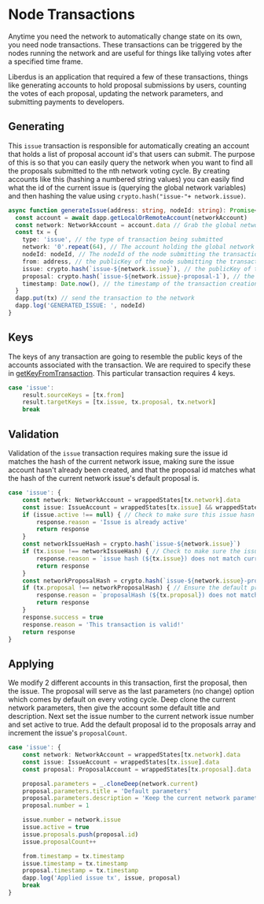 # Node Transactions

Anytime you need the network to automatically change state on its own, you need node transactions. These transactions can be triggered by the nodes running the network and are useful for things like tallying votes after a specified time frame.

Liberdus is an application that required a few of these transactions, things like generating accounts to hold proposal submissions by users, counting the votes of each proposal, updating the network parameters, and submitting payments to developers.

## Generating

This `issue` transaction is responsible for automatically creating an account that holds a list of proposal account id's that users can submit. The purpose of this is so that you can easily query the network when you want to find all the proposals submitted to the nth network voting cycle. By creating accounts like this (hashing a numbered string values) you can easily find what the id of the current issue is (querying the global network variables) and then hashing the value using `crypto.hash("issue-"+ network.issue)`.

```ts
async function generateIssue(address: string, nodeId: string): Promise<void> {
  const account = await dapp.getLocalOrRemoteAccount(networkAccount)
  const network: NetworkAccount = account.data // Grab the global network variables
  const tx = {
    type: 'issue', // the type of transaction being submitted
    network: '0'.repeat(64), // The account holding the global network variables
    nodeId: nodeId, // The nodeId of the node submitting the transaction
    from: address, // the publicKey of the node submitting the transaction
    issue: crypto.hash(`issue-${network.issue}`), // the publicKey of the next issue account
    proposal: crypto.hash(`issue-${network.issue}-proposal-1`), // the publicKey of the default proposal (No change from the current parameters)
    timestamp: Date.now(), // the timestamp of the transaction creation
  }
  dapp.put(tx) // send the transaction to the network
  dapp.log('GENERATED_ISSUE: ', nodeId)
}
```

## Keys

The keys of any transaction are going to resemble the public keys of the accounts associated with the transaction. We are required to specify these in [getKeyFromTransaction](../../../api/interface/setup/getKeyFromTransaction). This particular transaction requires 4 keys.

```ts
case 'issue':
    result.sourceKeys = [tx.from]
    result.targetKeys = [tx.issue, tx.proposal, tx.network]
    break
```

## Validation

Validation of the `issue` transaction requires making sure the issue id matches the hash of the current network issue, making sure the issue account hasn't already been created, and that the proposal id matches what the hash of the current network issue's default proposal is.

```ts
case 'issue': {
    const network: NetworkAccount = wrappedStates[tx.network].data
    const issue: IssueAccount = wrappedStates[tx.issue] && wrappedStates[tx.issue].data
    if (issue.active !== null) { // Check to make sure this issue hasn't already been created
        response.reason = 'Issue is already active'
        return response
    }
    const networkIssueHash = crypto.hash(`issue-${network.issue}`)
    if (tx.issue !== networkIssueHash) { // Check to make sure the issue id matches the next issue hash
        response.reason = `issue hash (${tx.issue}) does not match current network issue hash (${networkIssueHash})`
        return response
    }
    const networkProposalHash = crypto.hash(`issue-${network.issue}-proposal-1`)
    if (tx.proposal !== networkProposalHash) { // Ensure the default proposal hash matches the next default proposal hash
        response.reason = `proposalHash (${tx.proposal}) does not match the current default network proposal (${networkProposalHash})`
        return response
    }
    response.success = true
    response.reason = 'This transaction is valid!'
    return response
}
```

## Applying

We modify 2 different accounts in this transaction, first the proposal, then the issue. The proposal will serve as the last parameters (no change) option which comes by default on every voting cycle. Deep clone the current network parameters, then give the account some default title and description. Next set the issue number to the current network issue number and set active to true. Add the default proposal id to the proposals array and increment the issue's `proposalCount`.

```ts
case 'issue': {
    const network: NetworkAccount = wrappedStates[tx.network].data
    const issue: IssueAccount = wrappedStates[tx.issue].data
    const proposal: ProposalAccount = wrappedStates[tx.proposal].data

    proposal.parameters = _.cloneDeep(network.current)
    proposal.parameters.title = 'Default parameters'
    proposal.parameters.description = 'Keep the current network parameters as they are'
    proposal.number = 1

    issue.number = network.issue
    issue.active = true
    issue.proposals.push(proposal.id)
    issue.proposalCount++

    from.timestamp = tx.timestamp
    issue.timestamp = tx.timestamp
    proposal.timestamp = tx.timestamp
    dapp.log('Applied issue tx', issue, proposal)
    break
}
```
